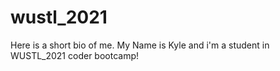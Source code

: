 # wustl_2021

Here is a short bio of me. 
My Name is Kyle and i'm a student in WUSTL_2021 coder bootcamp!
